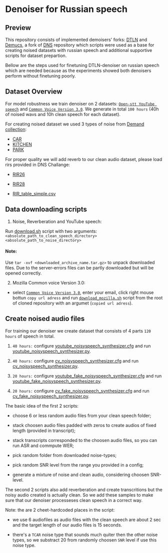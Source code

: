 # Denoiser for Russian speech 

## Preview

This repository consists of implemented demoisers' forks: [DTLN](https://github.com/breizhn/DTLN) and 
[Demucs](https://github.com/facebookresearch/denoiser), a fork of [DNS](https://github.com/microsoft/DNS-Challenge) 
repository which scripts were used as a base for creating 
noised datasets with russian speech and additional supportive scripts for dataset prepartion. 

Bellow are the steps used for finetuning DTLN-denoiser on russian speech which are needed because as the experiments showed both denoisers perform without finetuning poorly.


## Dataset Overview

For model robustness we train denoiser on 2 datasets: [`Open-stt YouTube speech`](https://github.com/snakers4/open_stt) and 
[`Common Voice Version 3.0`](https://commonvoice.mozilla.org/ru/datasets). 
We generate in total `100 hours` (40h of noised wavs and 10h clean speech for each dataset). 

For creating noised dataset we used 3 types of noise from [Demand collection](https://zenodo.org/record/1227121#.YjrfYxBBy3K):
- [CAR](https://zenodo.org/record/1227121/files/TCAR_16k.zip?download=1)
- [KITCHEN](https://zenodo.org/record/1227121/files/DKITCHEN_16k.zip?download=1)
- [PARK](https://zenodo.org/record/1227121/files/NPARK_16k.zip?download=1)

For proper quality we will add reverb to our clean audio dataset, please load rirs provided in DNS Challange: 

   - [RIR26](https://www.openslr.org/resources/26/sim_rir_16k.zip)
   
   - [RIR28](https://www.openslr.org/resources/28/rirs_noises.zip)
   
   - [RIR_table_simple.csv](DNS-Challange/datasets/RIR_table_simple.csv)

## Data downloading scripts

1. Noise, Reverberation and YouTube speech:

Run [download.sh](speech_preprocessing/download.sh) script with two arguments: `<absolute_path_to_clean_speech_directory>` `<absolute_path_to_noise_directory>` 

#### Note:
Use `tar -xvf <downloaded_archive_name.tar.gz>` to unpack downloaded files. Due to the server-errors files can be partly downloaded but will be opened correctly.
    
    
    
2. Mozilla Common voice Version 3.0:

- select [`Common Voice Version 3.0`](https://commonvoice.mozilla.org/ru/datasets), enter your email, click right mouse bottun `copy url adress` and run [`download_mozilla.sh`](speech_preprocessing/download_mozilla.sh) script from the root of cloned repository with an argumet (`copied url adress`).

 
## Create noised audio files

For training our denoiser we create dataset that consists of 4 parts `120 hours` of speech in total. 

1. `40 hours:` configure [youtube_noisyspeech_synthesizer.cfg](https://github.com/dariadiatlova/DNS-Challenge/blob/master/noisy_speech_synthesis/configs/youtube_noisyspeech_synthesizer.cfg) and run [youtube_noisyspeech_synthesizer.py](https://github.com/dariadiatlova/DNS-Challenge/blob/master/noisy_speech_synthesis/configs/youtube_noisyspeech_synthesizer.py).

2. `40 hours:` configure [cv_noisyspeech_synthesizer.cfg](https://github.com/dariadiatlova/DNS-Challenge/blob/master/noisy_speech_synthesis/configs/cv_noisyspeech_synthesizer.cfg) and run [cv_noisyspeech_synthesizer.py](https://github.com/dariadiatlova/DNS-Challenge/blob/master/noisy_speech_synthesis/configs/cv_noisyspeech_synthesizer.py).
3. `20 hours:` configure [youtube_fake_noisyspeech_synthesizer.cfg](https://github.com/dariadiatlova/DNS-Challenge/blob/master/noisy_speech_synthesis/configs/youtube_fake_noisyspeech_synthesizer.cfg) and run [youtube_fake_noisyspeech_synthesizer.py](https://github.com/dariadiatlova/DNS-Challenge/blob/master/noisy_speech_synthesis/configs/youtube_fake_noisyspeech_synthesizer.py).
4. `20 hours:` configure [cv_fake_noisyspeech_synthesizer.cfg](https://github.com/dariadiatlova/DNS-Challenge/blob/master/noisy_speech_synthesis/configs/cv_fake_noisyspeech_synthesizer.cfg) and run [cv_fake_noisyspeech_synthesizer.py](https://github.com/dariadiatlova/DNS-Challenge/blob/master/noisy_speech_synthesis/configs/cv_fake_noisyspeech_synthesizer.py).


The basic idea of the first 2 scripts:

- choose 6 or less random audio files from your clean speech folder;

- stack choosen audio files padded with zeros to create audios of fixed length (provided in transcript);

- stack transcripts corresponded to the choosen audio files, so you can run ASR and commpute WER;

- pick random folder from downloaded noise-types;

- pick random SNR level from the range you provided in a config;

- generate a mixture of noise and clean audio, considering choosen SNR-level.

The second 2 scripts also add reverberation and create transcritions but the noisy audio created is actually clean. So we add these samples to make sure that our denoiser processeses clean speech in a correct way.

Note: the are 2 cheet-hardcoded places in the script:

- we use 6 audiofiles as audio files with the clean speech are about 2 sec and the target length of our audio files is 15 seconds.

- there's a `TCAR` noise type that sounds much quiter then the other noise types, so we substract 20 from randomly choosen `SNR` level if use this noise type.




    

